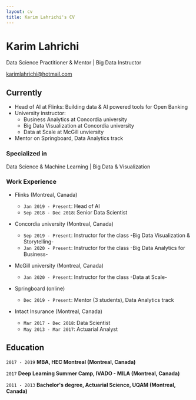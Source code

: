 ```yaml
---
layout: cv
title: Karim Lahrichi's CV
---
```

# Karim Lahrichi
Data Science Practitioner & Mentor | Big Data Instructor 

<div id="webaddress">
<a href="karimlahrichi@hotmail.com">karimlahrichi@hotmail.com</a>
</div>


## Currently

- Head of AI at Flinks: Building data & AI powered tools for Open Banking
- University instructor: 
  - Business Analytics at Concordia university
  - Big Data Visualization at Concordia university
  - Data at Scale at McGill unviersity
- Mentor on Springboard, Data Analytics track


### Specialized in

Data Science & Machine Learning | Big Data & Visualization


### Work Experience

- Flinks (Montreal, Canada)
  - `Jan 2019 - Present`: Head of AI
  - `Sep 2018 - Dec 2018`: Senior Data Scientist
  
- Concordia university (Montreal, Canada)
  - `Sep 2019 - Present`: Instructor for the class -Big Data Visualization & Storytelling-
  - `Jan 2020 - Present`: Instructor for the class -Big Data Analytics for Business-
  
- McGill university (Montreal, Canada)
  - `Jan 2020 - Present`: Instructor for the class -Data at Scale-
  
- Springboard (online)
  - `Dec 2019 - Present`: Mentor (3 students), Data Analytics track
  
- Intact Insurance (Montreal, Canada)
   - `Mar 2017 - Dec 2018`: Data Scientist
   - `May 2013 - Mar 2017`: Actuarial Analyst


## Education

`2017 - 2019`
__MBA, HEC Montreal (Montreal, Canada)__

`2017`
__Deep Learning Summer Camp, IVADO - MILA (Montreal, Canada)__

`2011 - 2013`
__Bachelor's degree, Actuarial Science, UQAM (Montreal, Canada)__

